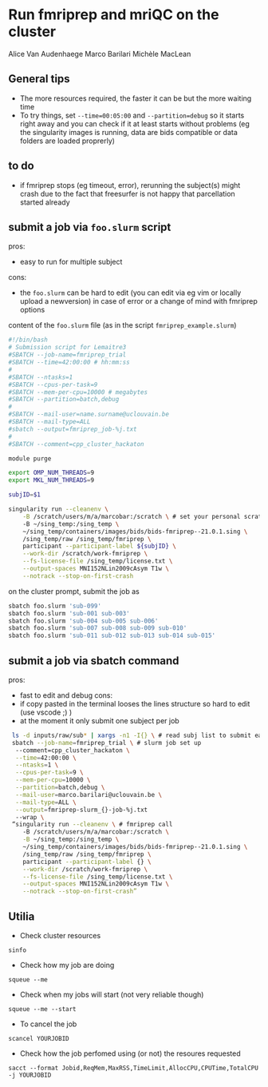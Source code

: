 # Run fmriprep and mriQC on the cluster

Alice Van Audenhaege
Marco Barilari
Michèle MacLean

## General tips

- The more resources required, the faster it can be but the more waiting time
- To try things, set `--time=00:05:00` and `--partition=debug` so it starts right away and you can check if it at least starts without problems (eg the singularity images is running, data are bids compatible or data folders are loaded proprerly)

## to do

- if fmriprep stops (eg timeout, error), rerunning the subject(s) might crash due to the fact that freesurfer is not happy that parcellation started already

## submit a job via `foo.slurm` script

pros: 
- easy to run for multiple subject
  
cons:
- the `foo.slurm` can be hard to edit (you can edit via eg vim or locally upload a newversion) in case of error or a change of mind with fmriprep options

content of the `foo.slurm` file (as in the script `fmriprep_example.slurm`)

```bash
#!/bin/bash
# Submission script for Lemaitre3
#SBATCH --job-name=fmriprep_trial
#SBATCH --time=42:00:00 # hh:mm:ss
#
#SBATCH --ntasks=1
#SBATCH --cpus-per-task=9
#SBATCH --mem-per-cpu=10000 # megabytes
#SBATCH --partition=batch,debug
#
#SBATCH --mail-user=name.surname@uclouvain.be
#SBATCH --mail-type=ALL
#sbatch --output=fmriprep_job-%j.txt
#
#SBATCH --comment=cpp_cluster_hackaton

module purge

export OMP_NUM_THREADS=9
export MKL_NUM_THREADS=9

subjID=$1

singularity run --cleanenv \
    -B /scratch/users/m/a/marcobar:/scratch \ # set your personal scratch space
    -B ~/sing_temp:/sing_temp \ 
    ~/sing_temp/containers/images/bids/bids-fmriprep--21.0.1.sing \
    /sing_temp/raw /sing_temp/fmriprep \
    participant --participant-label ${subjID} \
    --work-dir /scratch/work-fmriprep \
    --fs-license-file /sing_temp/license.txt \
    --output-spaces MNI152NLin2009cAsym T1w \
    --notrack --stop-on-first-crash
```

on the cluster prompt, submit the job as

```bash
sbatch foo.slurm 'sub-099' 
sbatch foo.slurm 'sub-001 sub-003' 
sbatch foo.slurm 'sub-004 sub-005 sub-006'
sbatch foo.slurm 'sub-007 sub-008 sub-009 sub-010' 
sbatch foo.slurm 'sub-011 sub-012 sub-013 sub-014 sub-015' 
```

## submit a job via sbatch command

pros:
- fast to edit and debug
cons:
- if copy pasted in the terminal looses the lines structure so hard to edit (use vscode ;) )
- at the moment it only submit one subject per job

```bash
 ls -d inputs/raw/sub* | xargs -n1 -I{} \ # read subj list to submit each to a job
 sbatch --job-name=fmriprep_trial \ # slurm job set up
  --comment=cpp_cluster_hackaton \
  --time=42:00:00 \
  --ntasks=1 \
  --cpus-per-task=9 \
  --mem-per-cpu=10000 \
  --partition=batch,debug \
  --mail-user=marco.barilari@uclouvain.be \
  --mail-type=ALL \
  --output=fmriprep-slurm_{}-job-%j.txt
  --wrap \
 “singularity run --cleanenv \ # fmriprep call
    -B /scratch/users/m/a/marcobar:/scratch \
    -B ~/sing_temp:/sing_temp \
    ~/sing_temp/containers/images/bids/bids-fmriprep--21.0.1.sing \
    /sing_temp/raw /sing_temp/fmriprep \
    participant --participant-label {} \
    --work-dir /scratch/work-fmriprep \
    --fs-license-file /sing_temp/license.txt \
    --output-spaces MNI152NLin2009cAsym T1w \
    --notrack --stop-on-first-crash”
```

## Utilia

- Check cluster resources

`sinfo`

- Check how my job are doing

`squeue --me`

- Check when my jobs will start (not very reliable though)

`squeue --me --start`

- To cancel the job

`scancel YOURJOBID`

- Check how the job perfomed using (or not) the resoures requested

`sacct --format Jobid,ReqMem,MaxRSS,TimeLimit,AllocCPU,CPUTime,TotalCPU -j YOURJOBID`
